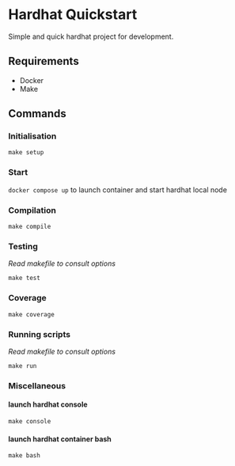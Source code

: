 # Hardhat Quickstart

Simple and quick hardhat project for development.

## Requirements
- Docker
- Make

## Commands

### Initialisation
`make setup`

### Start
`docker compose up` to launch container and start hardhat local node

### Compilation
`make compile` 

### Testing
*Read makefile to consult options*

`make test`

### Coverage
`make coverage`

### Running scripts
*Read makefile to consult options*

`make run`

### Miscellaneous 
#### launch hardhat console
`make console`

#### launch hardhat container bash
`make bash`
